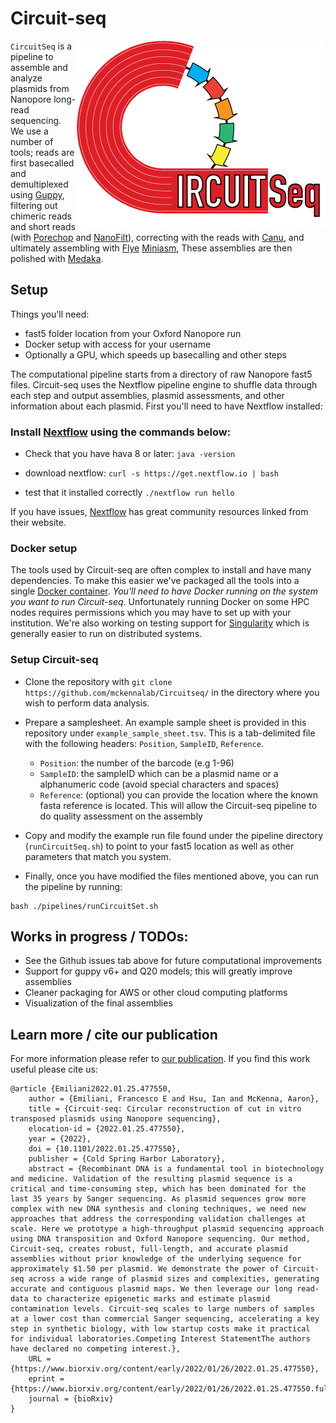 
# Circuit-seq
<img align="right" src="https://github.com/mckennalab/Circuitseq/blob/main/circuitSeq_logo_red.png?raw=true">

`CircuitSeq` is a pipeline to assemble and analyze plasmids from Nanopore long-read sequencing. We use a number of tools; reads are first basecalled and demultiplexed using [Guppy](https://nanoporetech.com/), filtering out chimeric reads and short reads (with [Porechop](https://github.com/rrwick/Porechop) and [NanoFilt](https://github.com/wdecoster/nanofilt)), correcting with the reads with [Canu](https://github.com/marbl/canu), and ultimately assembling with [Flye](https://github.com/fenderglass/Flye/) [Miniasm](https://github.com/lh3/miniasm), These assemblies are then polished with [Medaka](https://github.com/nanoporetech/medaka). 

## Setup 

Things you'll need:

- fast5 folder location from your Oxford Nanopore run
- Docker setup with access for your username
- Optionally a GPU, which speeds up basecalling and other steps

The computational pipeline starts from a directory of raw Nanopore fast5 files. Circuit-seq uses the Nextflow pipeline engine to shuffle data through each step and output assemblies, plasmid assessments, and other information about each plasmid. First you'll need to have Nextflow installed:

### Install [Nextflow](https://www.nextflow.io/) using the commands below:

- Check that you have hava 8 or later:
```java -version ```

- download nextflow:
```curl -s https://get.nextflow.io | bash ```

- test that it installed correctly
```./nextflow run hello ```

If you have issues, [Nextflow](https://www.nextflow.io/) has great community resources linked from their website.

### Docker setup

The tools used by Circuit-seq are often complex to install and have many dependencies. To make this easier we've packaged all the tools into a single [Docker container](https://hub.docker.com/repository/docker/aaronmck/plasmidassembly). *You'll need to have Docker running on the system you want to run Circuit-seq*. Unfortunately running Docker on some HPC nodes requires permissions which you may have to set up with your institution. We're also working on testing support for [Singularity](https://sylabs.io/guides/3.5/user-guide/introduction.html) which is generally easier to run on distributed systems. 

### Setup Circuit-seq

- Clone the repository with ```git clone https://github.com/mckennalab/Circuitseq/``` in the directory where you wish to perform data analysis. 

- Prepare a samplesheet. An example sample sheet is provided in this repository under `example_sample_sheet.tsv`. This is a tab-delimited file with the following headers: `Position`, `SampleID`, `Reference`.  
  - `Position`: the number of the barcode (e.g 1-96) 
  - `SampleID`: the sampleID which can be a plasmid name or a alphanumeric code (avoid special characters and spaces)
  - `Reference`: (optional) you can provide the location where the known fasta reference is located. This will allow the Circuit-seq pipeline to do quality assessment on the assembly

- Copy and modify the example run file found under the pipeline directory (`runCircuitSeq.sh`) to point to your fast5 location as well as other parameters that match you system.

- Finally, once you have modified the files mentioned above, you can run the pipeline by running:
```
bash ./pipelines/runCircuitSet.sh
```

## Works in progress / TODOs:
- See the Github issues tab above for future computational improvements
- Support for guppy v6+ and Q20 models; this will greatly improve assemblies
- Cleaner packaging for AWS or other cloud computing platforms
- Visualization of the final assemblies

## Learn more / cite our publication

For more information please refer to [our publication](https://www.biorxiv.org/content/10.1101/2022.01.25.477550v1). If you find this work useful please cite us: 

```
@article {Emiliani2022.01.25.477550,
	author = {Emiliani, Francesco E and Hsu, Ian and McKenna, Aaron},
	title = {Circuit-seq: Circular reconstruction of cut in vitro transposed plasmids using Nanopore sequencing},
	elocation-id = {2022.01.25.477550},
	year = {2022},
	doi = {10.1101/2022.01.25.477550},
	publisher = {Cold Spring Harbor Laboratory},
	abstract = {Recombinant DNA is a fundamental tool in biotechnology and medicine. Validation of the resulting plasmid sequence is a critical and time-consuming step, which has been dominated for the last 35 years by Sanger sequencing. As plasmid sequences grow more complex with new DNA synthesis and cloning techniques, we need new approaches that address the corresponding validation challenges at scale. Here we prototype a high-throughput plasmid sequencing approach using DNA transposition and Oxford Nanopore sequencing. Our method, Circuit-seq, creates robust, full-length, and accurate plasmid assemblies without prior knowledge of the underlying sequence for approximately $1.50 per plasmid. We demonstrate the power of Circuit-seq across a wide range of plasmid sizes and complexities, generating accurate and contiguous plasmid maps. We then leverage our long read-data to characterize epigenetic marks and estimate plasmid contamination levels. Circuit-seq scales to large numbers of samples at a lower cost than commercial Sanger sequencing, accelerating a key step in synthetic biology, with low startup costs make it practical for individual laboratories.Competing Interest StatementThe authors have declared no competing interest.},
	URL = {https://www.biorxiv.org/content/early/2022/01/26/2022.01.25.477550},
	eprint = {https://www.biorxiv.org/content/early/2022/01/26/2022.01.25.477550.full.pdf},
	journal = {bioRxiv}
}
```
